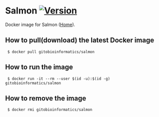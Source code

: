 # Salmon [![Version](https://img.shields.io/badge/Version-0.11.3-blue.svg)]()

Docker image for Salmon ([Home][homepage]).

## How to pull(download) the latest Docker image
```
 $ docker pull gitobioinformatics/salmon
```

## How to run the image
```
 $ docker run -it --rm --user $(id -u):$(id -g) gitobioinformatics/salmon
```

## How to remove the image
```
 $ docker rmi gitobioinformatics/salmon
```

[hub]: https://hub.docker.com/r/gitobioinformatics/Salmon
[quay]: https://quay.io/repository/gitobioinformatics/Salmon
[homepage]: https://combine-lab.github.io/salmon


